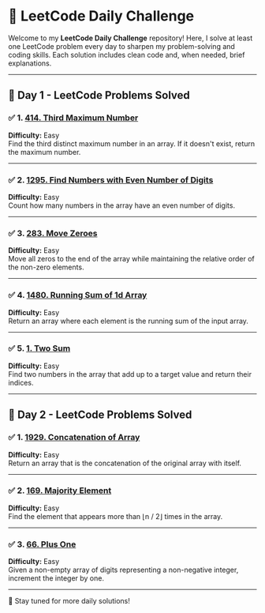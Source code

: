 # 🧠 LeetCode Daily Challenge

Welcome to my **LeetCode Daily Challenge** repository! Here, I solve at least one LeetCode problem every day to sharpen my problem-solving and coding skills. Each solution includes clean code and, when needed, brief explanations.

---

## 📅 Day 1 - LeetCode Problems Solved

### ✅ 1. [414. Third Maximum Number](https://leetcode.com/problems/third-maximum-number/)  
**Difficulty:** Easy  
Find the third distinct maximum number in an array. If it doesn't exist, return the maximum number.

---

### ✅ 2. [1295. Find Numbers with Even Number of Digits](https://leetcode.com/problems/find-numbers-with-even-number-of-digits/)  
**Difficulty:** Easy  
Count how many numbers in the array have an even number of digits.

---

### ✅ 3. [283. Move Zeroes](https://leetcode.com/problems/move-zeroes/)  
**Difficulty:** Easy  
Move all zeros to the end of the array while maintaining the relative order of the non-zero elements.

---

### ✅ 4. [1480. Running Sum of 1d Array](https://leetcode.com/problems/running-sum-of-1d-array/)  
**Difficulty:** Easy  
Return an array where each element is the running sum of the input array.

---

### ✅ 5. [1. Two Sum](https://leetcode.com/problems/two-sum/)  
**Difficulty:** Easy  
Find two numbers in the array that add up to a target value and return their indices.

---
## 📅 Day 2 - LeetCode Problems Solved  

### ✅ 1. [1929. Concatenation of Array](https://leetcode.com/problems/concatenation-of-array/)  
**Difficulty:** Easy  
Return an array that is the concatenation of the original array with itself.  

---

### ✅ 2. [169. Majority Element](https://leetcode.com/problems/majority-element/)  
**Difficulty:** Easy  
Find the element that appears more than ⌊n / 2⌋ times in the array.  

---

### ✅ 3. [66. Plus One](https://leetcode.com/problems/plus-one/)  
**Difficulty:** Easy  
Given a non-empty array of digits representing a non-negative integer, increment the integer by one.  

---

📌 Stay tuned for more daily solutions!  




